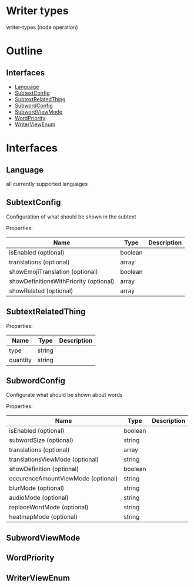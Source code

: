 # Writer types

writer-types (node operation)



# Outline

## Interfaces

- [Language](#language)
- [SubtextConfig](#subtextconfig)
- [SubtextRelatedThing](#subtextrelatedthing)
- [SubwordConfig](#subwordconfig)
- [SubwordViewMode](#subwordviewmode)
- [WordPriority](#wordpriority)
- [WriterViewEnum](#writerviewenum)



# Interfaces

## Language

all currently supported languages








## SubtextConfig

Configuration of what should be shown in the subtext





Properties: 

 | Name | Type | Description |
|---|---|---|
| isEnabled (optional) | boolean |  |
| translations (optional) | array |  |
| showEmojiTranslation (optional) | boolean |  |
| showDefinitionsWithPriority (optional) | array |  |
| showRelated (optional) | array |  |



## SubtextRelatedThing

Properties: 

 | Name | Type | Description |
|---|---|---|
| type  | string |  |
| quantity  | string |  |



## SubwordConfig

Configurate what should be shown about words





Properties: 

 | Name | Type | Description |
|---|---|---|
| isEnabled (optional) | boolean |  |
| subwordSize (optional) | string |  |
| translations (optional) | array |  |
| translationsViewMode (optional) | string |  |
| showDefinition (optional) | boolean |  |
| occurenceAmountViewMode (optional) | string |  |
| blurMode (optional) | string |  |
| audioMode (optional) | string |  |
| replaceWordMode (optional) | string |  |
| heatmapMode (optional) | string |  |



## SubwordViewMode

## WordPriority

## WriterViewEnum

